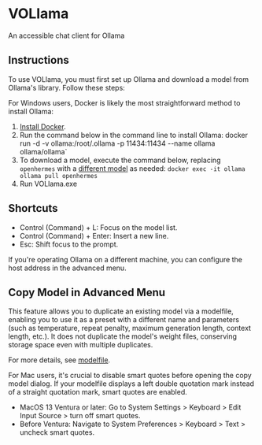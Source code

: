 # VOLlama
An accessible chat client for Ollama

## Instructions

To use VOLlama, you must first set up Ollama and download a model from Ollama's library. Follow these steps:

For Windows users, Docker is likely the most straightforward method to install Ollama:

1. [Install Docker](https://docs.docker.com/get-docker/).
2. Run the command below in the command line to install Ollama: docker run -d -v ollama:/root/.ollama -p 11434:11434 --name ollama ollama/ollama`
3. To download a model, execute the command below, replacing `openhermes` with a [different model](https://ollama.ai/library) as needed: `docker exec -it ollama ollama pull openhermes`
4. Run VOLlama.exe

## Shortcuts

* Control (Command) + L: Focus on the model list.
* Control (Command) + Enter: Insert a new line.
* Esc: Shift focus to the prompt.

If you're operating Ollama on a different machine, you can configure the host address in the advanced menu.

## Copy Model in Advanced Menu

This feature allows you to duplicate an existing model via a modelfile, enabling you to use it as a preset with a different name and parameters (such as temperature, repeat penalty, maximum generation length, context length, etc.). It does not duplicate the model's weight files, conserving storage space even with multiple duplicates.

For more details, see [modelfile](https://github.com/ollama/ollama/blob/main/docs/modelfile.md).

For Mac users, it's crucial to disable smart quotes before opening the copy model dialog. If your modelfile displays a left double quotation mark instead of a straight quotation mark, smart quotes are enabled.

* MacOS 13 Ventura or later: Go to System Settings > Keyboard > Edit Input Source > turn off smart quotes.
* Before Ventura: Navigate to System Preferences > Keyboard > Text > uncheck smart quotes.

